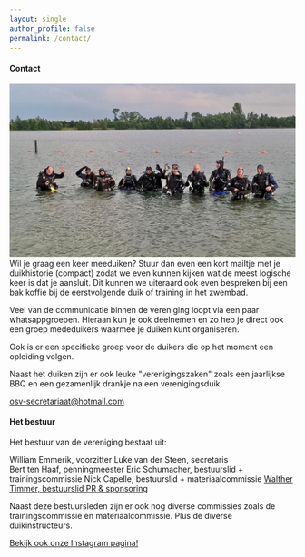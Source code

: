 ```yaml
---
layout: single
author_profile: false
permalink: /contact/
---
```


#### Contact
![OSV Veenendaal](/assets/images/groetjes-osv.jpg)
Wil je graag een keer meeduiken? Stuur dan even een kort mailtje met je duikhistorie (compact) zodat we even kunnen kijken wat de meest logische keer is dat je aansluit. Dit kunnen we uiteraard ook even bespreken bij een bak koffie bij de eerstvolgende duik of training in het zwembad. 

Veel van de communicatie binnen de vereniging loopt via een paar whatsappgroepen. Hieraan kun je ook deelnemen en zo heb je direct ook een groep mededuikers waarmee je duiken kunt organiseren. 

Ook is er een specifieke groep voor de duikers die op het moment een opleiding volgen.  

Naast het duiken zijn er ook leuke "verenigingszaken" zoals een jaarlijkse BBQ en een gezamenlijk drankje na een verenigingsduik. 

[osv-secretariaat@hotmail.com](osv-secretariaat@hotmail.com)

#### Het bestuur
Het bestuur van de vereniging bestaat uit:

William Emmerik, voorzitter
Luke van der Steen, secretaris  
Bert ten Haaf, penningmeester 
Eric Schumacher, bestuurslid + trainingscommissie
Nick Capelle, bestuurslid + materiaalcommissie
[Walther Timmer, bestuurslid PR & sponsoring](walthertimmer@protonmail.com)  

Naast deze bestuursleden zijn er ook nog diverse commissies zoals de trainingscommissie en materiaalcommissie. Plus de diverse duikinstructeurs.

[Bekijk ook onze Instagram pagina!](https://www.instagram.com/osvveenendaal/)